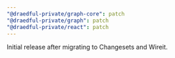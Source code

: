 ```yaml
---
"@draedful-private/graph-core": patch
"@draedful-private/graph": patch
"@draedful-private/react": patch
---
```


Initial release after migrating to Changesets and Wireit.
